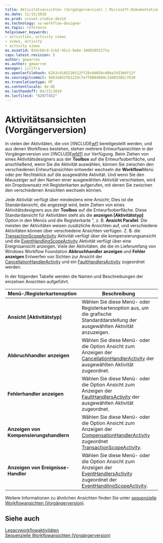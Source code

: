 ```yaml
---
title: Aktivitätsansichten (Vorgängerversion) | Microsoft-Dokumentation
ms.date: 11/15/2016
ms.prod: visual-studio-dev14
ms.technology: vs-workflow-designer
ms.topic: reference
helpviewer_keywords:
- activities, activity views
- views, activity
- activity views
ms.assetid: 83dc68cd-2cb2-45c2-9a6e-10d82053171a
caps.latest.revision: 5
author: gewarren
ms.author: gewarren
manager: jillfra
ms.openlocfilehash: 62b3c9185226512ff28c8d028cd0ba7d33b0f12f
ms.sourcegitcommit: 94b3a052fb1229c7e7f8804b09c1d403385c7630
ms.translationtype: MT
ms.contentlocale: de-DE
ms.lasthandoff: 04/23/2019
ms.locfileid: "62977452"
---
```

# <a name="activity-views-legacy"></a>Aktivitätsansichten (Vorgängerversion)
In vielen der Aktivitäten, die von [!INCLUDE[wf](../includes/wf-md.md)] bereitgestellt werden, und aus denen Workflows bestehen, stehen mehrere Entwurfsansichten in der Vorgängerversion von [!INCLUDE[wfd1](../includes/wfd1-md.md)] zur Verfügung. Beim Ziehen von eines Aktivitätsdesigners aus der **Toolbox** auf die Entwurfsoberfläche, und anschließend, wenn Sie die Aktivität auswählen, können Sie zwischen den verschiedenen Entwurfsansichten entweder wechseln die **Workflow**Menü oder per Rechtsklick auf die ausgewählte Aktivität. Und wenn Sie den Mauszeiger auf den Namen einer ausgewählten Aktivität verschieben, wird ein Dropdownsatz mit Registerkarten aufgerufen, mit denen Sie zwischen den verschiedenen Ansichten wechseln können.  
  
 Jede Aktivität verfügt über mindestens eine Ansicht; Dies ist die Standardansicht, die angezeigt wird, beim Ziehen von eines Aktivitätsdesigners aus der **Toolbox** auf die Entwurfsoberfläche. Diese Standardansicht für Aktivitäten steht als die **anzeigen [Aktivitätstyp]** Option in den Menüs und die Registerkarte ", z. B. **Ansicht Parallel**. Die meisten der Aktivitäten weisen zusätzliche Ansichten auf, und verschiedene Aktivitäten können über verschiedene Ansichten verfügen. Z. B. die [TransactionScopeActivity](http://go.microsoft.com/fwlink?LinkID=65093) Aktivität verfügt über die kompensierungsansicht und die [EventHandlingScopeActivity](http://go.microsoft.com/fwlink?LinkID=65030) Aktivität verfügt über eine Ereignisansicht anzeigen. Viele der Aktivitäten, die die im Lieferumfang von Windows Workflow Foundation **Abbruchhandler anzeigen** und **Fehler anzeigen** Entwerfen von Sichten zur Ansicht der [CancellationHandlerActivity](http://go.microsoft.com/fwlink?LinkID=65050) und ein [FaultHandlersActivity](http://go.microsoft.com/fwlink?LinkID=65055) zugeordnet werden.  
  
 In der folgenden Tabelle werden die Namen und Beschreibungen der einzelnen Ansichten aufgeführt.  
  
|Menü-/Registerkartenoption|Beschreibung|  
|----------------------|-----------------|  
|**Ansicht [Aktivitätstyp]**|Wählen Sie diese Menü- oder Registerkartenoption aus, um die grafische Standarddarstellung der ausgewählten Aktivität anzuzeigen.|  
|**Abbruchhandler anzeigen**|Wählen Sie diese Menü- oder die Option Ansicht zum Anzeigen der [CancellationHandlerActivity](http://go.microsoft.com/fwlink?LinkID=65050) der ausgewählten Aktivität zugeordnet.|  
|**Fehlerhandler anzeigen**|Wählen Sie diese Menü- oder die Option Ansicht zum Anzeigen der [FaultHandlersActivity](http://go.microsoft.com/fwlink?LinkID=65055) der ausgewählten Aktivität zugeordnet.|  
|**Anzeigen von Kompensierungshandlern**|Wählen Sie diese Menü- oder die Option Ansicht zum Anzeigen der [CompensationHandlerActivity](http://go.microsoft.com/fwlink?LinkID=65053) zugeordnet [TransactionScopeActivity](http://go.microsoft.com/fwlink?LinkID=65093).|  
|**Anzeigen von Ereignisse-Handler**|Wählen Sie diese Menü- oder die Option Ansicht zum Anzeigen der [EventHandlersActivity](http://go.microsoft.com/fwlink?LinkID=65018) zugeordnet der [EventHandlingScopeActivity](http://go.microsoft.com/fwlink?LinkID=65030).|  
  
 Weitere Informationen zu ähnlichen Ansichten finden Sie unter [sequenzielle Workflowansichten (Vorgängerversion)](../workflow-designer/sequential-workflow-views-legacy.md).  
  
## <a name="see-also"></a>Siehe auch  
 [Legacyworkflowaktivitäten](../workflow-designer/legacy-workflow-activities.md)   
 [Sequenzielle Workflowansichten (Vorgängerversion)](../workflow-designer/sequential-workflow-views-legacy.md)